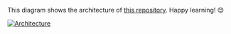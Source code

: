 This diagram shows the architecture of [this repository](https://github.com/Hongbo-Miao/hongbomiao.com). Happy learning! 😊

[![Architecture](https://user-images.githubusercontent.com/3375461/182316722-a1dab562-a336-4b56-8448-2082b6a3b90a.svg)](https://github.com/Hongbo-Miao/hongbomiao.com)
